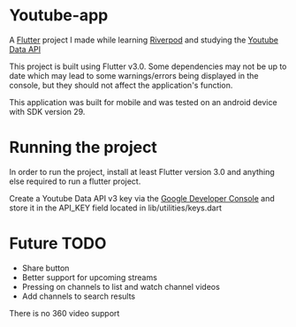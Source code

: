 # Youtube-app
A [Flutter](https://flutter.dev/) project I made while learning [Riverpod](https://pub.dev/packages/flutter_riverpod) and studying the [Youtube Data API](https://developers.google.com/youtube/v3)

This project is built using Flutter v3.0. Some dependencies may not be up to date which may lead to some warnings/errors being displayed in the console, but they should not affect the application's function.

This application was built for mobile and was tested on an android device with SDK version 29.

# Running the project

In order to run the project, install at least Flutter version 3.0 and anything else required to run a flutter project.

Create a Youtube Data API v3 key via the [Google Developer Console](https://console.developers.google.com) and store it in the API_KEY field located in lib/utilities/keys.dart

# Future TODO
- Share button
- Better support for upcoming streams
- Pressing on channels to list and watch channel videos
- Add channels to search results


There is no 360 video support

	
